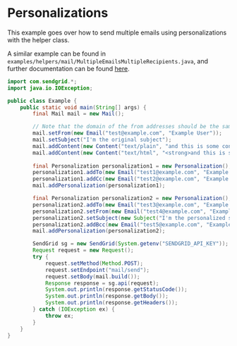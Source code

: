 # Personalizations

This example goes over how to send multiple emails using personalizations with the helper class. 

A similar example can be found in `examples/helpers/mail/MultipleEmailsMultipleRecipients.java`, and further documentation can be found [here](https://docs.sendgrid.com/for-developers/sending-email/personalizations).

```java
import com.sendgrid.*;
import java.io.IOException;

public class Example {
    public static void main(String[] args) {
        final Mail mail = new Mail();

        // Note that the domain of the from addresses should be the same
        mail.setFrom(new Email("test@example.com", "Example User"));
        mail.setSubject("I'm the original subject");
        mail.addContent(new Content("text/plain", "and this is some content"));
        mail.addContent(new Content("text/html", "<strong>and this is some content</strong>"));
        
        final Personalization personalization1 = new Personalization();
        personalization1.addTo(new Email("test1@example.com", "Example User1"));
        personalization1.addCc(new Email("test2@example.com", "Example User2"));
        mail.addPersonalization(personalization1);

        final Personalization personalization2 = new Personalization();
        personalization2.addTo(new Email("test3@example.com", "Example User3"));
        personalization2.setFrom(new Email("test4@example.com", "Example User4"));
        personalization2.setSubject(new Subject("I'm the personalized subject"));
        personalization2.addBcc(new Email("test5@example.com", "Example User5"));
        mail.addPersonalization(personalization2);

        SendGrid sg = new SendGrid(System.getenv("SENDGRID_API_KEY"));
        Request request = new Request();
        try {
            request.setMethod(Method.POST);
            request.setEndpoint("mail/send");
            request.setBody(mail.build());
            Response response = sg.api(request);
            System.out.println(response.getStatusCode());
            System.out.println(response.getBody());
            System.out.println(response.getHeaders());
        } catch (IOException ex) {
            throw ex;
        }
    }
}
```